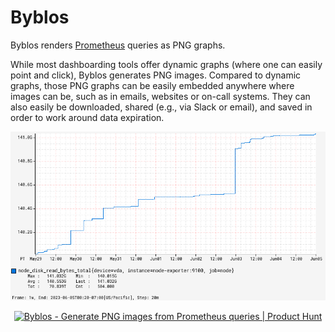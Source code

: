 # Byblos

Byblos renders [Prometheus](https://prometheus.io/) queries as PNG graphs.

While most dashboarding tools offer dynamic graphs (where one can easily point and click), Byblos generates PNG images.
Compared to dynamic graphs, those PNG graphs can be easily embedded anywhere where images can be, such as in emails, websites or on-call systems.
They can also easily be downloaded, shared (e.g., via Slack or email), and saved in order to work around data expiration.

![Example chart](node_disk_read_bytes_total.png)

<div style="text-align: center">
<a href="https://www.producthunt.com/posts/byblos?utm_source=badge-featured&utm_medium=badge&utm_souce=badge-byblos" target="_blank"><img src="https://api.producthunt.com/widgets/embed-image/v1/featured.svg?post_id=398652&theme=neutral" alt="Byblos - Generate&#0032;PNG&#0032;images&#0032;from&#0032;Prometheus&#0032;queries | Product Hunt" style="width: 250px; height: 54px;" width="250" height="54" /></a>
</div>